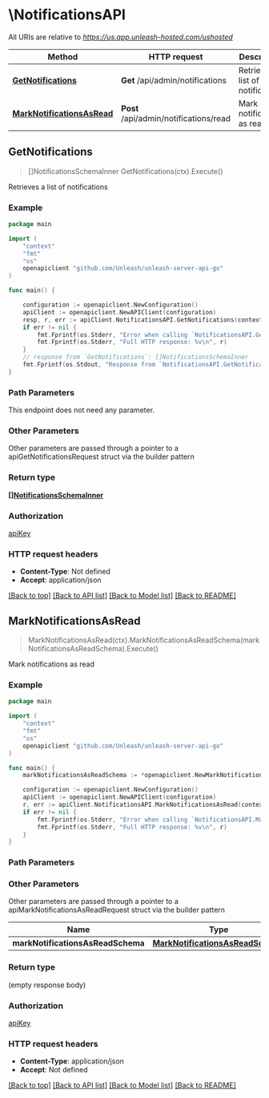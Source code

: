 # \NotificationsAPI

All URIs are relative to *https://us.app.unleash-hosted.com/ushosted*

Method | HTTP request | Description
------------- | ------------- | -------------
[**GetNotifications**](NotificationsAPI.md#GetNotifications) | **Get** /api/admin/notifications | Retrieves a list of notifications
[**MarkNotificationsAsRead**](NotificationsAPI.md#MarkNotificationsAsRead) | **Post** /api/admin/notifications/read | Mark notifications as read



## GetNotifications

> []NotificationsSchemaInner GetNotifications(ctx).Execute()

Retrieves a list of notifications



### Example

```go
package main

import (
    "context"
    "fmt"
    "os"
    openapiclient "github.com/Unleash/unleash-server-api-go"
)

func main() {

    configuration := openapiclient.NewConfiguration()
    apiClient := openapiclient.NewAPIClient(configuration)
    resp, r, err := apiClient.NotificationsAPI.GetNotifications(context.Background()).Execute()
    if err != nil {
        fmt.Fprintf(os.Stderr, "Error when calling `NotificationsAPI.GetNotifications``: %v\n", err)
        fmt.Fprintf(os.Stderr, "Full HTTP response: %v\n", r)
    }
    // response from `GetNotifications`: []NotificationsSchemaInner
    fmt.Fprintf(os.Stdout, "Response from `NotificationsAPI.GetNotifications`: %v\n", resp)
}
```

### Path Parameters

This endpoint does not need any parameter.

### Other Parameters

Other parameters are passed through a pointer to a apiGetNotificationsRequest struct via the builder pattern


### Return type

[**[]NotificationsSchemaInner**](NotificationsSchemaInner.md)

### Authorization

[apiKey](../README.md#apiKey)

### HTTP request headers

- **Content-Type**: Not defined
- **Accept**: application/json

[[Back to top]](#) [[Back to API list]](../README.md#documentation-for-api-endpoints)
[[Back to Model list]](../README.md#documentation-for-models)
[[Back to README]](../README.md)


## MarkNotificationsAsRead

> MarkNotificationsAsRead(ctx).MarkNotificationsAsReadSchema(markNotificationsAsReadSchema).Execute()

Mark notifications as read



### Example

```go
package main

import (
    "context"
    "fmt"
    "os"
    openapiclient "github.com/Unleash/unleash-server-api-go"
)

func main() {
    markNotificationsAsReadSchema := *openapiclient.NewMarkNotificationsAsReadSchema([]int32{int32(5)}) // MarkNotificationsAsReadSchema | markNotificationsAsReadSchema

    configuration := openapiclient.NewConfiguration()
    apiClient := openapiclient.NewAPIClient(configuration)
    r, err := apiClient.NotificationsAPI.MarkNotificationsAsRead(context.Background()).MarkNotificationsAsReadSchema(markNotificationsAsReadSchema).Execute()
    if err != nil {
        fmt.Fprintf(os.Stderr, "Error when calling `NotificationsAPI.MarkNotificationsAsRead``: %v\n", err)
        fmt.Fprintf(os.Stderr, "Full HTTP response: %v\n", r)
    }
}
```

### Path Parameters



### Other Parameters

Other parameters are passed through a pointer to a apiMarkNotificationsAsReadRequest struct via the builder pattern


Name | Type | Description  | Notes
------------- | ------------- | ------------- | -------------
 **markNotificationsAsReadSchema** | [**MarkNotificationsAsReadSchema**](MarkNotificationsAsReadSchema.md) | markNotificationsAsReadSchema | 

### Return type

 (empty response body)

### Authorization

[apiKey](../README.md#apiKey)

### HTTP request headers

- **Content-Type**: application/json
- **Accept**: Not defined

[[Back to top]](#) [[Back to API list]](../README.md#documentation-for-api-endpoints)
[[Back to Model list]](../README.md#documentation-for-models)
[[Back to README]](../README.md)

